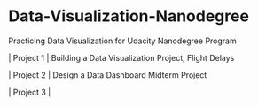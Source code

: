# Data-Visualization-Nanodegree

Practicing Data Visualization for Udacity Nanodegree Program

| Project 1 | Building a Data Visualization Project, Flight Delays 

| Project 2 | Design a Data Dashboard Midterm Project

| Project 3 | 
